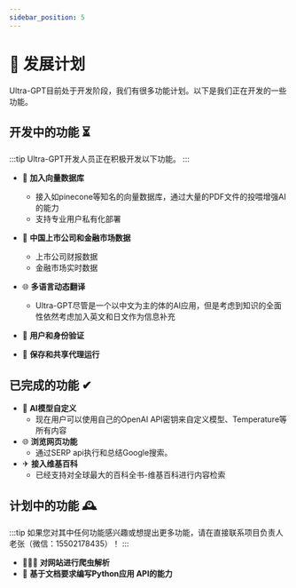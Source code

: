 ```yaml
---
sidebar_position: 5
---
```

# 🚀 发展计划

Ultra-GPT目前处于开发阶段，我们有很多功能计划。以下是我们正在开发的一些功能。

## 开发中的功能 ⏳

:::tip
Ultra-GPT开发人员正在积极开发以下功能。
:::

- 🧠 **加入向量数据库**
  - 接入如pinecone等知名的向量数据库，通过大量的PDF文件的投喂增强AI的能力
  - 支持专业用户私有化部署

- 🧠 **中国上市公司和金融市场数据** 
  - 上市公司财报数据
  - 金融市场实时数据
- 🌐 **多语言动态翻译**
  - Ultra-GPT尽管是一个以中文为主的体的AI应用，但是考虑到知识的全面性依然考虑加入英文和日文作为信息补充
- 🔐 **用户和身份验证**
- 💾 **保存和共享代理运行**

## 已完成的功能 ✔
- 🤖 **AI模型自定义**
  - 现在用户可以使用自己的OpenAI API密钥来自定义模型、Temperature等所有内容
- 🌐 **浏览网页功能**
  - 通过SERP api执行和总结Google搜索。
- ✈ **接入维基百科**
  - 已经支持对全球最大的百科全书-维基百科进行内容检索


## 计划中的功能 🕰️

:::tip
如果您对其中任何功能感兴趣或想提出更多功能，请在直接联系项目负责人老张（微信：15502178435）！
:::

- 👨‍👩‍👦 **对网站进行爬虫解析**
- 📄 **基于文档要求编写Python应用 API的能力**

